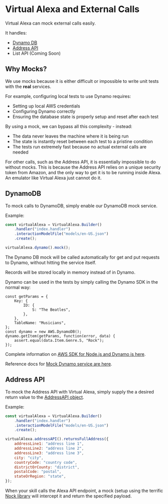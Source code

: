 # Virtual Alexa and External Calls
Virtual Alexa can mock external calls easily.

It handles:  
* [Dynamo DB](#dynamodb)
* [Address API](#address-api)
* List API (Coming Soon)

## Why Mocks?
We use mocks because it is either difficult or impossible to write unit tests with the **real** services.

For example, configuring local tests to use Dynamo requires:
* Setting up local AWS credentials
* Configuring Dynamo correctly
* Ensuring the database state is properly setup and reset after each test

By using a mock, we can bypass all this complexity - instead:
* The data never leaves the machine where it is being run
* The state is instantly reset between each test to a pristine condition
* The tests run extremely fast because no actual external calls are needed

For other calls, such as the Address API, it is essentially impossible to do without mocks.
This is because the Address API relies on a unique security token from Amazon, 
and the only way to get it is to be running inside Alexa. An emulator like Virtual Alexa just cannot do it.

## DynamoDB
To mock calls to DynamoDB, simply enable our DynamoDB mock service.

Example:

```javascript
const virtualAlexa = VirtualAlexa.Builder()
    .handler("index.handler")
    .interactionModelFile("models/en-US.json")
    .create();

virtualAlexa.dynamo().mock();
```

The Dynamo DB mock will be called automatically for get and put requests to Dynamo, without hitting the service itself.

Records will be stored locally in memory instead of in Dynamo.

Dynamo can be used in the tests by simply calling the Dynamo SDK in the normal way:

```
const getParams = {
    Key: {
        ID: {
            S: "The Beatles",
        },
    },
    TableName: "Musicians",
};
const dynamo = new AWS.DynamoDB();
dynamo.getItem(getParams, function(error, data) {
    assert.equal(data.Item.Genre.S, "Rock");
});
```

Complete information on [AWS SDK for Node.js and Dynamo is here](https://docs.aws.amazon.com/AWSJavaScriptSDK/latest/AWS/DynamoDB.html).

Reference docs for [Mock Dynamo service are here](https://bespoken.github.io/virtual-alexa/api/classes/dynamodb.html).

## Address API
To mock the Address API with Virtual Alexa, simply supply the a desired return value to the [AddressAPI object](https://bespoken.github.io/virtual-alexa/api/classes/addressapi.html).

Example:
```javascript
const virtualAlexa = VirtualAlexa.Builder()
    .handler("index.handler")
    .interactionModelFile("models/en-US.json")
    .create();

virtualAlexa.addressAPI().returnsFullAddress({
    addressLine1: "address line 1",
    addressLine2: "address line 2",
    addressLine3: "address line 3",
    city: "city",
    countryCode: "country code",
    districtOrCounty: "district",
    postalCode: "postal",
    stateOrRegion: "state",
});
```

When your skill calls the Alexa API endpoint, 
a mock (setup using the terrific [Nock library](https://github.com/node-nock/nock) will intercept it and return the specified payload.

